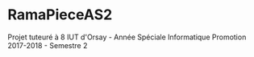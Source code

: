 # RamaPieceAS2
Projet tuteuré à 8
IUT d'Orsay - Année Spéciale Informatique Promotion 2017-2018 - Semestre 2